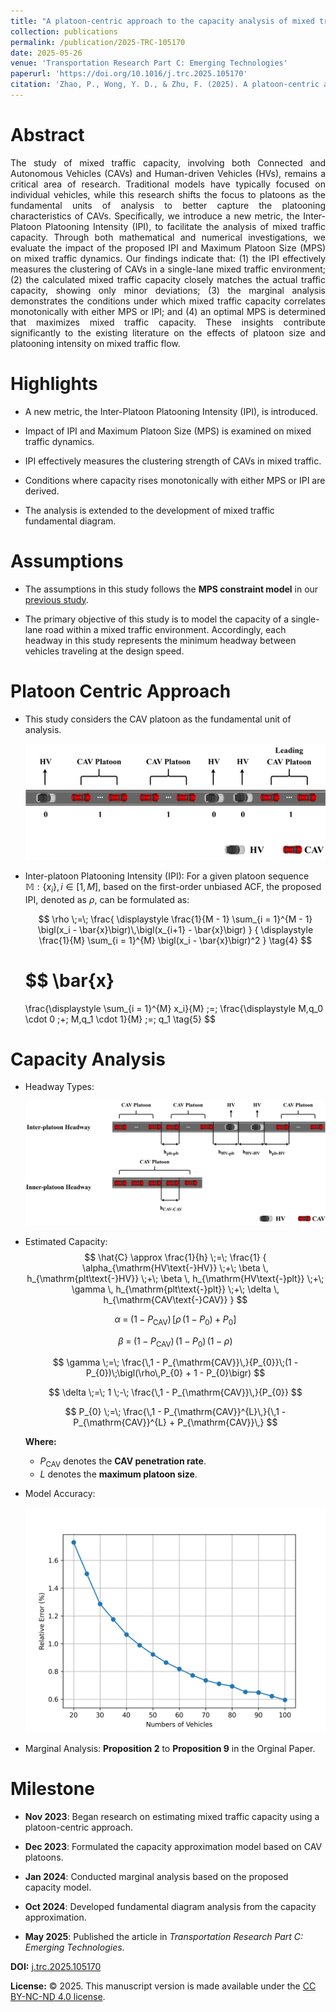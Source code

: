 ```yaml
---
title: "A platoon-centric approach to the capacity analysis of mixed traffic comprising connected and autonomous vehicles"
collection: publications
permalink: /publication/2025-TRC-105170
date: 2025-05-26
venue: 'Transportation Research Part C: Emerging Technologies'
paperurl: 'https://doi.org/10.1016/j.trc.2025.105170'
citation: 'Zhao, P., Wong, Y. D., & Zhu, F. (2025). A platoon-centric approach to the capacity analysis of mixed traffic comprising connected and autonomous vehicles. Transportation Research Part C: Emerging Technologies, 177, 105170.'
---
```


# Abstract

<div style="text-align: justify;">
The study of mixed traffic capacity, involving both Connected and Autonomous Vehicles (CAVs) and Human-driven Vehicles (HVs), remains a critical area of research. Traditional models have typically focused on individual vehicles, while this research shifts the focus to platoons as the fundamental units of analysis to better capture the platooning characteristics of CAVs. Specifically, we introduce a new metric, the Inter-Platoon Platooning Intensity (IPI), to facilitate the analysis of mixed traffic capacity. Through both mathematical and numerical investigations, we evaluate the impact of the proposed IPI and Maximum Platoon Size (MPS) on mixed traffic dynamics. Our findings indicate that: (1) the IPI effectively measures the clustering of CAVs in a single-lane mixed traffic environment; (2) the calculated mixed traffic capacity closely matches the actual traffic capacity, showing only minor deviations; (3) the marginal analysis demonstrates the conditions under which mixed traffic capacity correlates monotonically with either MPS or IPI; and (4) an optimal MPS is determined that maximizes mixed traffic capacity. These insights contribute significantly to the existing literature on the effects of platoon size and platooning intensity on mixed traffic flow.
</div>

# Highlights

- A new metric, the Inter-Platoon Platooning Intensity (IPI), is introduced.

- Impact of IPI and Maximum Platoon Size (MPS) is examined on mixed traffic dynamics.

- IPI effectively measures the clustering strength of CAVs in mixed traffic.

- Conditions where capacity rises monotonically with either MPS or IPI are derived.

- The analysis is extended to the development of mixed traffic fundamental diagram.

# Assumptions

- The assumptions in this study follows the **MPS constraint model** in our [previous study](https://jerry-zpl.github.io/publication/2025-TRE-104130).

- The primary objective of this study is to model the capacity of a single-lane road within a mixed traffic environment. Accordingly, each headway in this study represents the minimum headway between vehicles traveling at the design speed.

# Platoon Centric Approach

- This study considers the CAV platoon as the fundamental unit of analysis.
  
  ![1](\images\2025-TRC-1.png)

- Inter-platoon Platooning Intensity (IPI): For a given platoon sequence $\mathbb{M}: \{x_i\},\,i \in [1,\,M]$, based on the first-order unbiased ACF, the proposed IPI, denoted as $\rho$, can be formulated as:

  $$
  \rho \;=\;
  \frac{
    \displaystyle \frac{1}{M - 1} \sum_{i = 1}^{M - 1} \bigl(x_i - \bar{x}\bigr)\,\bigl(x_{i+1} - \bar{x}\bigr)
  }
  {
    \displaystyle \frac{1}{M} \sum_{i = 1}^{M} \bigl(x_i - \bar{x}\bigr)^2
  }
  \tag{4}
  $$

  $$
  \bar{x}
  =
  \frac{\displaystyle \sum_{i = 1}^{M} x_i}{M}
  \;=\;
  \frac{\displaystyle M\,q_0 \cdot 0 \;+\; M\,q_1 \cdot 1}{M}
  \;=\; q_1
  \tag{5}
  $$

# Capacity Analysis

- Headway Types:

  ![2](\images\2025-TRC-2.png)

- Estimated Capacity:
$$
  \hat{C} \approx \frac{1}{h}
  \;=\;
  \frac{1}
  {
    \alpha_{\mathrm{HV\text{-}HV}}
    \;+\;
    \beta \, h_{\mathrm{plt\text{-}HV}}
    \;+\;
    \beta \, h_{\mathrm{HV\text{-}plt}}
    \;+\;
    \gamma \, h_{\mathrm{plt\text{-}plt}}
    \;+\;
    \delta \, h_{\mathrm{CAV\text{-}CAV}}
  }
  $$

  $$
  \alpha \;=\; (1 - P_{\mathrm{CAV}})\,\bigl[\rho\,\bigl(1 - P_{0}\bigr) + P_{0}\bigr]
  $$

  $$
  \beta \;=\; (1 - P_{\mathrm{CAV}})\,(1 - P_{0})\,(1 - \rho)
  $$

  $$
  \gamma \;=\; \frac{\,1 - P_{\mathrm{CAV}}\,}{P_{0}}\;(1 - P_{0})\;\bigl(\rho\,P_{0} + 1 - P_{0}\bigr)
  $$

  $$
  \delta \;=\; 1 \;-\; \frac{\,1 - P_{\mathrm{CAV}}\,}{P_{0}}
  $$

  $$
  P_{0} \;=\; \frac{\,1 - P_{\mathrm{CAV}}^{L}\,}{\,1 - P_{\mathrm{CAV}}^{L} + P_{\mathrm{CAV}}\,}
  $$

  **Where:**  
  - $P_{\mathrm{CAV}}$ denotes the **CAV penetration rate**.  
  - $L$ denotes the **maximum platoon size**.

- Model Accuracy:

  ![3](\images\2025-TRC-3.png)

- Marginal Analysis: **Proposition 2** to **Proposition 9** in the Orginal Paper.

# Milestone

- **Nov 2023**: Began research on estimating mixed traffic capacity using a platoon-centric approach.

- **Dec 2023**: Formulated the capacity approximation model based on CAV platoons.

- **Jan 2024**: Conducted marginal analysis based on the proposed capacity model.

- **Oct 2024**: Developed fundamental diagram analysis from the capacity approximation.

- **May 2025**: Published the article in *Transportation Research Part C: Emerging Technologies*.
  
<div id="clustrmaps-container">
<script type='text/javascript' id='clustrmaps' src='//cdn.clustrmaps.com/map_v2.js?cl=080808&w=a&t=tt&d=6fKQdxb6FgrFnRJDDzesWb0ZY-tgl3pvjfZ3VbFgZdM&co=ffffff&cmo=3acc3a&cmn=ff5353&ct=808080'></script>
</div>

**DOI:** [j.trc.2025.105170](https://doi.org/10.1016/j.trc.2025.105170)

**License:** © 2025. This manuscript version is made available under the [CC BY-NC-ND 4.0 license](https://creativecommons.org/licenses/by-nc-nd/4.0).

